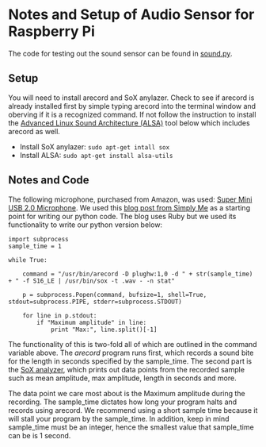 Notes and Setup of Audio Sensor for Raspberry Pi
==============

The code for testing out the sound sensor can be found in [sound.py](sound.py).

Setup
--------------
You will need to install arecord and SoX anylazer. Check to see if arecord is already installed first by simple typing arecord into the terminal window and oberving if it is a recognized command. If not follow the instruction to install the [Advanced Linux Sound Architecture (ALSA)](http://www.alsa-project.org/main/index.php/Main_Page) tool below which includes arecord as well. 

- Install SoX anylazer: `sudo apt-get intall sox`
- Install ALSA: `sudo apt-get install alsa-utils`

Notes and Code
--------------
The following microphone, purchased from Amazon, was used: [Super Mini USB 2.0 Microphone](https://goo.gl/6KRlix). We used this [blog post from Simply Me](https://goo.gl/dOVq84) as a starting point for writing our python code. The blog uses Ruby but we used its functionality to write our python version below:

    import subprocess
    sample_time = 1

    while True:

        command = "/usr/bin/arecord -D plughw:1,0 -d " + str(sample_time) + " -f S16_LE | /usr/bin/sox -t .wav - -n stat"

        p = subprocess.Popen(command, bufsize=1, shell=True,  stdout=subprocess.PIPE, stderr=subprocess.STDOUT)

        for line in p.stdout:
            if "Maximum amplitude" in line:
                print "Max:", line.split()[-1]

The functionality of this is two-fold all of which are outlined in the command variable above. The *arecord* program runs first, which records a sound bite for the length in seconds specified by the sample_time. The second part is the [SoX analyzer](http://sox.sourceforge.net/), which prints out data points from the recorded sample such as mean amplitude, max amplitude, length in seconds and more. 

The data point we care most about is the Maximum amplitude during the recording. The sample_time dictates how long your program halts and records using arecord. We recommend using a short sample time because it will stall your program by the sample_time. In addition, keep in mind sample_time must be an integer, hence the smallest value that sample_time can be is 1 second. 
